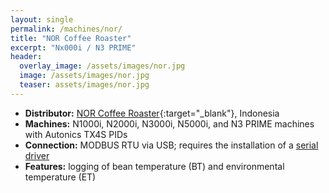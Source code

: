 ```yaml
---
layout: single
permalink: /machines/nor/
title: "NOR Coffee Roaster"
excerpt: "Nx000i / N3 PRIME"
header:
  overlay_image: /assets/images/nor.jpg
  image: /assets/images/nor.jpg
  teaser: assets/images/nor.jpg
---
```


* __Distributor:__ [NOR Coffee Roaster](https://norcofeeroaster.com/){:target="_blank"}, Indonesia
* __Machines:__ N1000i, N2000i, N3000i, N5000i, and N3 PRIME machines with Autonics TX4S PIDs
* __Connection:__ MODBUS RTU via USB; requires the installation of a [serial driver](/modbus_serial/)
* __Features:__ logging of bean temperature (BT) and environmental temperature (ET)